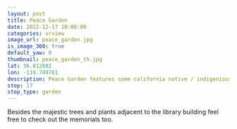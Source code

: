 ```yaml
---
layout: post
title: Peace Garden
date: 2022-12-17 10:00:00
categories: vrview
image_url: peace_garden.jpg
is_image_360: true
default_yaw: 0
thumbnail: peace_garden_th.jpg
lat: 36.812602
lon: -119.749761
description: Peace Garden features some california native / indigenious spieces
stop: 17
stop_type: garden
---
```

Besides the majestic trees and plants adjacent to the library building feel free to check out the memorials too.